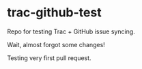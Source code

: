 # trac-github-test

Repo for testing Trac + GitHub issue syncing.

Wait, almost forgot some changes!

Testing very first pull request.
